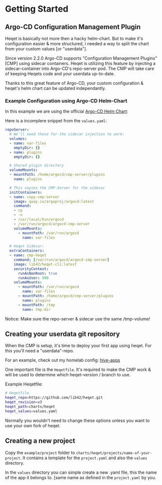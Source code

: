 # Getting Started

## Argo-CD Configuration Management Plugin

Heqet is basically not more then a hacky helm-chart. But to make it's configuration easier & more structured, i needed a way to split the chart from your custom values [or "userdata"].

Since version 2.2.0 Argo-CD supports "Configuration Management Plugins" [CMP] using sidecar containers. Heqet is utilizing this feature by injecting a sidecar-container into Argo-CD's repo-server pod. The CMP will take care of keeping Heqets code and your userdata up-to-date.

Thanks to this great feature of Argo-CD, your custom configuration & heqet's helm chart can be updated independantly.

### Example Configuration using Argo-CD Helm-Chart

In this example we are using the official [Argo-CD Helm Chart](https://github.com/argoproj/argo-helm/tree/master/charts/argo-cd):

Here is a incomplere snippet from the `values.yaml`:

``` yaml
repoServer:
  # We'll need these for the sidecar injection to work:
  volumes:
  - name: var-files
    emptyDir: {}
  - name: plugins
    emptyDir: {}

  # Shared plugin directory
  volumeMounts:
  - mountPath: /home/argocd/cmp-server/plugins
    name: plugins

  # This copies the CMP-Server for the sidecar
  initContainers:
  - name: copy-cmp-server
    image: quay.io/argoproj/argocd:latest
    command:
    - cp
    - -n
    - /usr/local/bin/argocd
    - /var/run/argocd/argocd-cmp-server
    volumeMounts:
      - mountPath: /var/run/argocd
        name: var-files

  # Heqet Sidecar:
  extraContainers:
  - name: cmp-heqet
    command: [/var/run/argocd/argocd-cmp-server]
    image: lib42/heqet-cli:latest
    securityContext:
      runAsNonRoot: true
      runAsUser: 999
    volumeMounts:
      - mountPath: /var/run/argocd
        name: var-files
      - mountPath: /home/argocd/cmp-server/plugins
        name: plugins
      - mountPath: /tmp
        name: tmp-dir
```

Notice: Make sure the repo-server & sidecar use the same /tmp-volume!


## Creating your userdata git repository

When the CMP is setup, it's time to deploy your first app using heqet. For this you'll need a "userdata"-repo. 

For an example, check out my homelab config: [hive-apps](https://github.com/Nold360/hive-apps/)

One important file is the `Heqetfile`. It's required to make the CMP work & will be used to determine which heqet-version / branch to use.

Example Heqetfile:
``` bash
# Heqetfile
heqet_repo=https://github.com/lib42/heqet.git
heqet_revision=v3
heqet_path=charts/heqet
heqet_values=values.yaml
```

Normally you wouldn't need to change these options unless you want to use your own fork of heqet.

## Creating a new project

Copy the `example/project` folder to `charts/heqet/projects/name-of-your-project`. It contains a template for the `project.yaml` and also the `values` directory.

In the `values` directory you can simple create a new .yaml file, this the name of the app it belongs to. [same name as defined in the `project.yaml` by you. 


